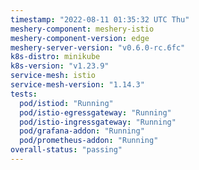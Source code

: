 ```yaml
---
timestamp: "2022-08-11 01:35:32 UTC Thu"
meshery-component: meshery-istio
meshery-component-version: edge
meshery-server-version: "v0.6.0-rc.6fc"
k8s-distro: minikube
k8s-version: "v1.23.9"
service-mesh: istio
service-mesh-version: "1.14.3"
tests:
  pod/istiod: "Running"
  pod/istio-egressgateway: "Running"
  pod/istio-ingressgateway: "Running"
  pod/grafana-addon: "Running"
  pod/prometheus-addon: "Running"
overall-status: "passing"
---
```

